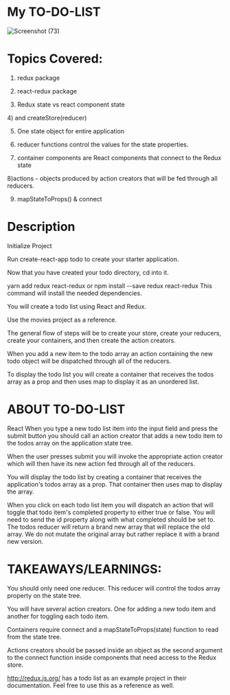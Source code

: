 # My TO-DO-LIST 

![Screenshot (73)](https://user-images.githubusercontent.com/93249038/214533902-26f1282a-e453-42e8-9f54-09da2f92905f.png)

# Topics Covered:

1) redux package

2) react-redux package
 
3) Redux state vs react component state

4)<Provider> and createStore(reducer)

5) One state object for entire application
6) reducer functions control the values for the state properties.

7) container components are React components that connect to the Redux state

8)actions - objects produced by action creators that will be fed through all reducers.

9) mapStateToProps() & connect

# Description

Initialize Project

Run create-react-app todo to create your starter application.

Now that you have created your todo directory, cd into it.

yarn add redux react-redux or npm install --save redux react-redux This command will install the needed dependencies.

You will create a todo list using React and Redux.

Use the movies project as a reference.

The general flow of steps will be to create your store, create your reducers, create your containers, and then create the action creators.

When you add a new item to the todo array an action containing the new todo object will be dispatched through all of the reducers.

To display the todo list you will create a container that receives the todos array as a prop and then uses map to display it as an unordered list.

# ABOUT TO-DO-LIST   

React
When you type a new todo list item into the input field and press the submit button you should call an action creator that adds a new todo item to the todos array on the application state tree.

When the user presses submit you will invoke the appropriate action creator which will then have its new action fed through all of the reducers.  
   
You will display the todo list by creating a container that receives the application's todos array as a prop. That container then uses map to display the array.        
       
When you click on each todo list item you will dispatch an action that will toggle that todo item's completed property to either true or false. You will need to send the id property along with what completed should be set to.               
The todos reducer will return a brand new array that will replace the old array. We do not mutate the original array but rather replace it with a brand new version.
# TAKEAWAYS/LEARNINGS:

You should only need one reducer. This reducer will control the todos array property on the state tree.

You will have several action creators. One for adding a new todo item and another for toggling each todo item.


Containers require connect and a mapStateToProps(state) function to read from the state tree.

Actions creators should be passed inside an object as the second argument to the connect function inside components that need access to the Redux store.

http://redux.js.org/ has a todo list as an example project in their documentation. Feel free to use this as a reference as well.
